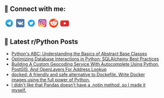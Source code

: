 ## 🔎 Connect with me:
[<img src="https://github.com/bullbesh/bullbesh/blob/main/images/Telegram.png" width="32" height="32" />](https://t.me/bullbesh)
[<img src="https://github.com/bullbesh/bullbesh/blob/main/images/VK.png" width="32" height="32" />](https://vk.com/bullbesh)
[<img src="https://github.com/bullbesh/bullbesh/blob/main/images/Twitter.png" width="32" height="32" />](https://twitter.com/bullbesh1)
[<img src="https://github.com/bullbesh/bullbesh/blob/main/images/Instagram.png" width="32" height="32" />](https://www.instagram.com/bullbesh)
[<img src="https://github.com/bullbesh/bullbesh/blob/main/images/Reddit.png" width="32" height="32" />](https://www.reddit.com/user/bullbesh)
[<img src="https://github.com/bullbesh/bullbesh/blob/main/images/YouTube.png" width="32" height="32" />](https://www.youtube.com/channel/UCtfjRs6uzgq5mfm8S06WTcg)

## 📕 Latest r/Python Posts
<!-- BLOG-POST-LIST:START -->
- [Python&#39;s ABC: Understanding the Basics of Abstract Base Classes](https://www.reddit.com/r/Python/comments/123s13u/pythons_abc_understanding_the_basics_of_abstract/)
- [Optimizing Database Interactions in Python: SQLAlchemy Best Practices](https://www.reddit.com/r/Python/comments/123qssw/optimizing_database_interactions_in_python/)
- [Building A Custom Geocoding Service With Autocomplete Using Python, PostGIS, And OpenLayers For Address Lookup](https://www.reddit.com/r/Python/comments/123q5pt/building_a_custom_geocoding_service_with/)
- [docked: A friendly and safe alternative to Dockefile. Write Docker images using the full power of Python.](https://www.reddit.com/r/Python/comments/123pi5y/docked_a_friendly_and_safe_alternative_to/)
- [I didn&#39;t like that Pandas doesn&#39;t have a .notin method, so I made it myself.](https://www.reddit.com/r/Python/comments/123p3n6/i_didnt_like_that_pandas_doesnt_have_a_notin/)
<!-- BLOG-POST-LIST:END -->
